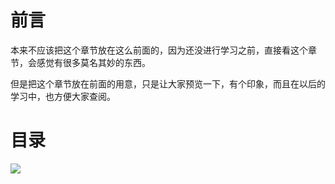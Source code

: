 # 前言 #

本来不应该把这个章节放在这么前面的，因为还没进行学习之前，直接看这个章节，会感觉有很多莫名其妙的东西。

但是把这个章节放在前面的用意，只是让大家预览一下，有个印象，而且在以后的学习中，也方便大家查阅。

# 目录 #

![](http://twowaterimage.oss-cn-beijing.aliyuncs.com/2019-07-20-Python%E4%BB%A3%E7%A0%81%E8%A7%84%E8%8C%83.png)

